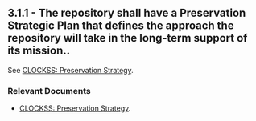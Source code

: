 ## 3.1.1 - The repository shall have a Preservation Strategic Plan that defines the approach the repository will take in the long-term support of its mission..

See [CLOCKSS: Preservation
Strategy](CLOCKSS:_Preservation_Strategy "wikilink").

### Relevant Documents

  - [CLOCKSS: Preservation
    Strategy](CLOCKSS:_Preservation_Strategy "wikilink").
